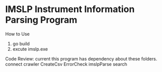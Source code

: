 # IMSLP Instrument Information Parsing Program

How to Use

1. go build
2. excute imslp.exe

Code Review: current this program has dependency about these folders.
connect
crawler
CreateCsv
ErrorCheck
imslpParse
search
